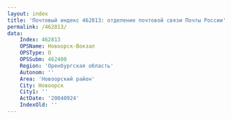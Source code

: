 ```yaml
---
layout: index
title: 'Почтовый индекс 462813: отделение почтовой связи Почты России'
permalink: /462813/
data:
    Index: 462813
    OPSName: Новоорск-Вокзал
    OPSType: О
    OPSSubm: 462400
    Region: 'Оренбургская область'
    Autonom: ''
    Area: 'Новоорский район'
    City: Новоорск
    City1: ''
    ActDate: '20040924'
    IndexOld: ''
---
```

